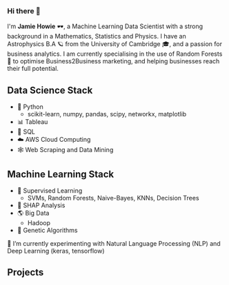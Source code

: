 ### Hi there 👋


I'm **Jamie Howie** 🕶️, a Machine Learning Data Scientist with a strong background in a Mathematics, Statistics and Physics. I have an Astrophysics B.A 🪐 from the University of Cambridge 🎓, and a passion for business analytics. I am currently specialising in the use of Random Forests 🌲 to optimise Business2Business marketing, and helping businesses reach their full potential.

## Data Science Stack

- 🐍 Python
  - scikit-learn, numpy, pandas, scipy, networkx, matplotlib
- 📊 Tableau
- 📂 SQL
- ☁️ AWS Cloud Computing
- 🕸️ Web Scraping and Data Mining

## Machine Learning Stack

- 👀 Supervised Learning
  - SVMs, Random Forests, Naive-Bayes, KNNs, Decision Trees
- 🎲 SHAP Analysis
- 🌎 Big Data
  - Hadoop
- 🧬 Genetic Algorithms

🌱 I’m currently experimenting with Natural Language Processing (NLP) and Deep Learning (keras, tensorflow)

## Projects

<!--
**JamieH13/JamieH13** is ca ✨ _special_ ✨ repository because its `README.md` (this file) appears on your GitHub profile.

## Projects

Here are some ideas to get you started:

- 🔭 I’m currently working on ...
- 🌱 I’m currently learning ...
- 👯 I’m looking to collaborate on ...
- 🤔 I’m looking for help with ...
- 💬 Ask me about ...
- 📫 How to reach me: ...
- 😄 Pronouns: ...
- ⚡ Fun fact: ...
-->
